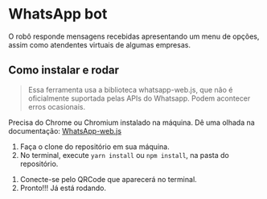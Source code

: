 # WhatsApp bot

O robô responde mensagens recebidas apresentando um menu de opções, assim como atendentes virtuais de algumas empresas.

## Como instalar e rodar

> Essa ferramenta usa a biblioteca whatsapp-web.js, que não é oficialmente suportada pelas APIs do Whatsapp.
> Podem acontecer erros ocasionais.

Precisa do Chrome ou Chromium instalado na máquina. Dê uma olhada na documentação: [WhatsApp-web.js](https://wwebjs.dev/guide/)

1. Faça o clone do repositório em sua máquina.
1. No terminal, execute `yarn install` ou `npm install`, na pasta do repositório.
<!-- 1. Set yours task in _src/options/meus.yml_. -->
1. Conecte-se pelo QRCode que aparecerá no terminal.
1. Pronto!!! Já está rodando.
